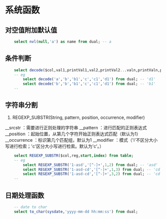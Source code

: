 # 系统函数

## 对空值附加默认值

```sql
	select nvl(null,'a') as name from dual; -- a
```

## 条件判断

```sql
	select decode($col,val1,printVal1,val2,printVal2...valn,printValn,printValn+1) from dual;
	-- eg
		select decode('a','b','b1','c','c1','d1') from dual; -- 'd1'
		select decode('b','b','b1','c','c1','d1') from dual; -- 'b1'
	--
```

## 字符串分割

1. REGEXP_SUBSTR(String, pattern, position, occurrence, modifier)

  __srcstr     ：需要进行正则处理的字符串
  __pattern    ：进行匹配的正则表达式
  __position   ：起始位置，从第几个字符开始正则表达式匹配（默认为1）
  __occurrence ：标识第几个匹配组，默认为1
  __modifier   ：模式（'i'不区分大小写进行检索；'c'区分大小写进行检索。默认为'c'。）

```sql
	select REGEXP_SUBSTR($col,reg,start,index) from table;
	-- eg
		select REGEXP_SUBSTR('1-asd','[^-]+',1,2) from dual; -- 'asd'
		select REGEXP_SUBSTR('1-asd-cd','[^-]+',1,3) from dual; -- 'cd'
		select REGEXP_SUBSTR('1-asd-cd','[^-]+',3,2) from dual; -- 'cd'
	-- 
```

## 日期处理函数

```sql
	-- date to char
	select to_char(sysdate,'yyyy-mm-dd hh:mm:ss') from dual;
```